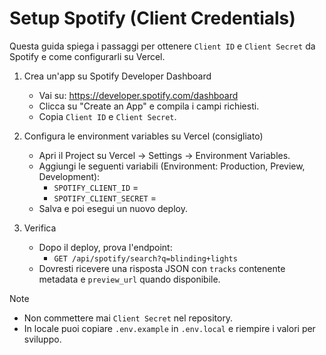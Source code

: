 # Setup Spotify (Client Credentials)

Questa guida spiega i passaggi per ottenere `Client ID` e `Client Secret` da Spotify e come configurarli su Vercel.

1. Crea un'app su Spotify Developer Dashboard
   - Vai su: https://developer.spotify.com/dashboard
   - Clicca su "Create an App" e compila i campi richiesti.
   - Copia `Client ID` e `Client Secret`.

2. Configura le environment variables su Vercel (consigliato)
   - Apri il Project su Vercel → Settings → Environment Variables.
   - Aggiungi le seguenti variabili (Environment: Production, Preview, Development):
     - `SPOTIFY_CLIENT_ID` = <your client id>
     - `SPOTIFY_CLIENT_SECRET` = <your client secret>
   - Salva e poi esegui un nuovo deploy.

3. Verifica
   - Dopo il deploy, prova l'endpoint:
     - `GET /api/spotify/search?q=blinding+lights`
   - Dovresti ricevere una risposta JSON con `tracks` contenente metadata e `preview_url` quando disponibile.

Note
 - Non commettere mai `Client Secret` nel repository.
 - In locale puoi copiare `.env.example` in `.env.local` e riempire i valori per sviluppo.
